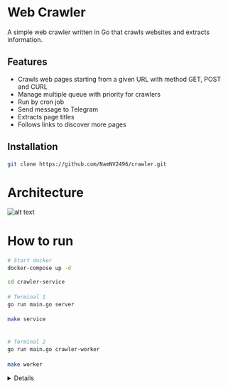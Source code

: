 # Web Crawler

A simple web crawler written in Go that crawls websites and extracts information.

## Features

- Crawls web pages starting from a given URL with method GET, POST and CURL
- Manage multiple queue with priority for crawlers
- Run by cron job
- Send message to Telegram
- Extracts page titles
- Follows links to discover more pages

## Installation

```bash
git clone https://github.com/NamNV2496/crawler.git
```

# Architecture

![alt text](docs/design.png)


# How to run

```bash
# Start docker
docker-compose up -d
```

```bash
cd crawler-service

# Terminal 1
go run main.go server

make service


# Terminal 2
go run main.go crawler-worker

make worker
```

<details>

# 1. Create new bot and get token

![alt text](docs/create_bot.png)
![alt text](docs/create_group_chat.png)

# 2. Run command to get chat Id

```bash
curl -s https://api.telegram.org/bot${TOKEN}/getUpdates
```

![alt text](docs/tele_message.png)

</details>
